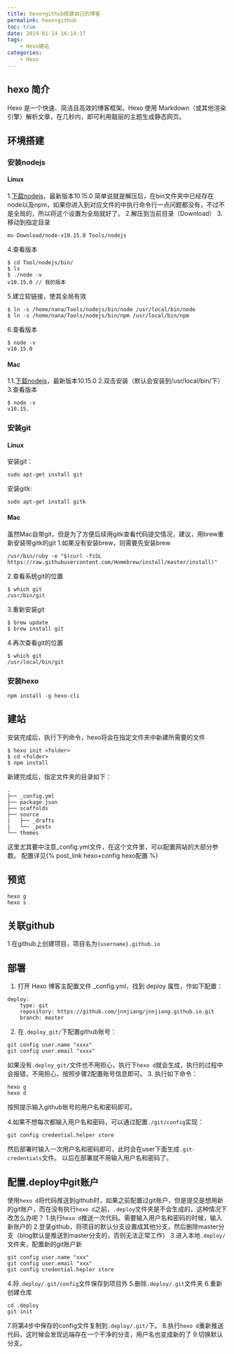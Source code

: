 ```yaml
---
title: hexo+github搭建自己的博客
permalink: hexo+github
toc: true
date: 2019-01-14 16:14:17
tags:
    - Hexo建站
categories:
    - Hexo
---
```


## hexo 简介
Hexo 是一个快速、简洁且高效的博客框架。Hexo 使用 Markdown（或其他渲染引擎）解析文章，在几秒内，即可利用靓丽的主题生成静态网页。
<!-- more -->
## 环境搭建
### 安装nodejs
#### Linux
1.[下载nodejs](https://nodejs.org/en/)，最新版本10.15.0
简单说就是解压后，在bin文件夹中已经存在node以及npm，如果你进入到对应文件的中执行命令行一点问题都没有，不过不是全局的，所以将这个设置为全局就好了。
2.解压到当前目录（Download）
3.移动到指定目录
```
mv Download/node-v10.15.0 Tools/nodejs
```
4.查看版本
```
$ cd Tool/nodejs/bin/
$ ls
$ ./node -v
v10.15.0 // 我的版本
```
5.建立软链接，使其全局有效
```
$ ln -s /home/nana/Tools/nodejs/bin/node /usr/local/bin/node
$ ln -s /home/nana/Tools/nodejs/bin/npm /usr/local/bin/npm
```
6.查看版本
```
$ node -v
v10.15.0
```
#### Mac
1.1.[下载nodejs](https://nodejs.org/en/)，最新版本10.15.0
2.双击安装（默认会安装到/usr/local/bin/下）
3.查看版本
```
$ node -v
v10.15.
```
### 安装git
#### Linux
安装git：
```
sudo apt-get install git
```
安装gitk:
```
sudo apt-get install gitk
```
#### Mac
虽然Mac自带git，但是为了方便后续用gitk查看代码提交情况，建议，用brew重新安装带gitk的git
1.如果没有安装brew，则需要先安装brew
```
/usr/bin/ruby -e "$(curl -fsSL https://raw.githubusercontent.com/Homebrew/install/master/install)"
```
2.查看系统git的位置
```
$ which git
/usr/bin/git
```
3.重新安装git
```
$ brew update
$ brew install git
```
4.再次查看git的位置
```
$ which git
/usr/local/bin/git
```
### 安装hexo
```
npm install -g hexo-cli
```

## 建站

安装完成后，执行下列命令，hexo将会在指定文件夹中新建所需要的文件
```
$ hexo init <folder>
$ cd <folder>
$ npm install
```
新建完成后，指定文件夹的目录如下：
```
.
├── _config.yml
├── package.json
├── scaffolds
├── source
|   ├── _drafts
|   └── _posts
└── themes
```
这里尤其要中注意_config.yml文件，在这个文件里，可以配置网站的大部分参数。
配置详见{% post_link hexo+config hexo配置 %}

## 预览
```
hexo g
hexo s
```
## 关联github
1.在github上创建项目，项目名为`{username}.github.io`

## 部署
1. 打开 Hexo 博客主配置文件 _config.yml，找到 deploy 属性，作如下配置：
```
deploy:
    type: git
    repository: https://github.com/jnnjiang/jnnjiang.github.io.git
    branch: master
```

2. 在`.deploy_git/`下配置github账号：
```
git config user.name "xxxx"
git config user.email "xxxx"
```

如果没有`.deploy_git/`文件也不用担心，执行下`hexo d`就会生成，执行的过程中会报错，不用担心，按照步骤2配置账号信息即可。
3. 执行如下命令：
```
hexo g
hexo d
```
按照提示输入github账号的用户名和密码即可。

4.如果不想每次都输入用户名和密码，可以通过配置`./git/config`实现：
```
git config credential.helper store
```
然后部署时输入一次用户名和密码即可，此时会在user下面生成`.git-credentials`文件。
以后在部署就不用输入用户名和密码了。


## 配置.deploy中git账户
使用`hexo d`将代码推送到github时，如果之前配置过git账户，但是提交是想用新的git账户，而在没有执行`hexo d`之前，`.deploy`文件夹是不会生成的，这种情况下改怎么办呢？
1.执行`hexo d`推送一次代码。需要输入用户名和密码的时候，输入新账户的
2.登录github，将项目的默认分支设置成其他分支，然后删除master分支（blog默认是推送到master分支的，否则无法正常工作）
3.进入本地`.deploy/` 文件夹，配置新的git账户新
```
git config user.name "xxx"
git config user.email "xxx"
git config credential.hepler store
```
4.将`.deploy/.git/config`文件保存到项目外
5.删除`.deploy/.git`文件夹
6.重新创建仓库
```
cd .deploy
git init
```
7.将第4步中保存的config文件复制到`.deploy/.git/`下。
8.执行`hexo d`重新推送代码，这时候会发现远端存在一个干净的分支，用户名也变成新的了
9.切换默认分支。
